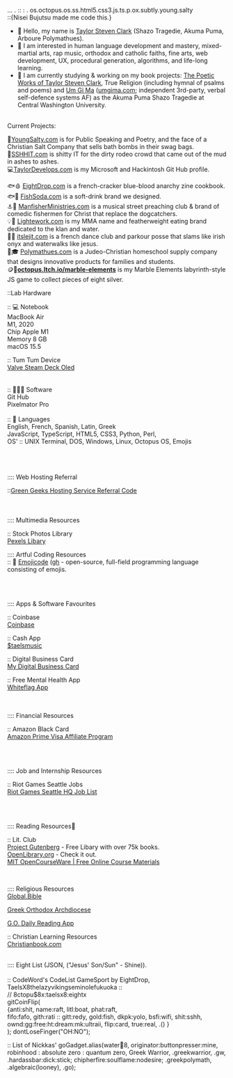 ...
.
::
:
.
os.octopus.os.ss.html5.css3.js.ts.p.ox.subtly.young.salty<br />
::{Nisei Bujutsu made me code this.}<br />

- 👋 Hello, my name is <a href="https://taylorstevenclark.com" target=_new>Taylor Steven Clark</a> (Shazo Tragedie, Akuma Puma, Arboure Polymathues).<br />
- 👀 I am interested in human language development and mastery, mixed-martial arts, rap music, orthodox and catholic faiths, fine arts, web development, UX, procedural generation, algorithms, and life-long learning.<br />
- 🌱 I am currently studying & working on my book projects: <a href="https://taylorstevenclark.com" target=_new>The Poetic Works of Taylor Steven Clark</a>, True Religion (including hymnal of psalms and poems) and <a href="https://umgima.com" target=_new>Um Gi Ma</a> (<a href="https://umgima.com" target=_new>umgima.com</a>; independent 3rd-party, verbal self-defence systems AF) as the Akuma Puma Shazo Tragedie at Central Washington University.<br />
<br />
Current Projects:<br />

🧂<a href="https://youngsalty.com" target="_new">YoungSalty.com</a> is for Public Speaking and Poetry, and the face of a Christian Salt Company that sells bath bombs in their swag bags.<br />
💩<a href="http://sshhit.com" target=_new>SSHHIT.com</a> is shitty IT for the dirty rodeo crowd that came out of the mud in ashes to ashes.<br />
💻<a href="https://taylordevelops.com/" target="_new">TaylorDevelops.com</a> is my Microsoft and Hackintosh Git Hub profile.<br />

🐟🩸 <u>EightDrop.com</u> is a french-cracker blue-blood anarchy zine cookbook.<br />
🐟🥤 <u>FishSoda.com</u> is a soft-drink brand we designed.<br />
⚓🔱 <a href="https://manfisherministries.com" target=_new><u>ManfisherMinistries.com</u></a> is a musical street preaching club & brand of comedic fishermen for Christ that replace the dogcatchers.<br />
💡💸 <u>Lightework.com</u> is my MMA name and featherweight eating brand dedicated to the klan and water.<br />
👶🐤 <u>itslejit.com</u> is a french dance club and parkour posse that slams like irish onyx and waterwalks like jesus.<br />
🤟🎓 <u>Polymathues.com</u> is a Judeo-Christian homeschool supply company that designs innovative products for families and students.<br />
🪙🔘<a href="https://octopus.itch.io/marble-elements" tar="_new"><b>octopus.Itch.io/marble-elements</b></a> is my Marble Elements labyrinth-style JS game to collect pieces of eight silver.




::Lab Hardware<br />

:: 💻 Notebook<br />
MacBook Air<br />
M1, 2020<br />
Chip Apple M1<br />
Memory 8 GB<br />
macOS 15.5<br />

:: Tum Tum Device<br />
<a href="https://www.amazon.com/dp/B0CQ3L4726/?coliid=IY2OVTCAQ4SO1&colid=PQ8QC20RWJZ3&psc=1&ref_=cm_sw_r_cp_ud_lstpd_SEW0AS05S6GDXSWHZGAN" target=_new>Valve Steam Deck Oled</a><br />
<br /><br />
:: 👨🏿‍💻 Software<br />
Git Hub<br />
Pixelmator Pro<br />
<br />
:: 🤟 Languages<br />
English, French, Spanish, Latin, Greek<br />
JavaScript, TypeScript, HTML5, CSS3, Python, Perl, <br />
OS' :: UNIX Terminal, DOS, Windows, Linux, Octopus OS, Emojis<br />
<br />

<br /><br />
:::: Web Hosting Referral<br />

::<a href="https://www.greengeeks.com/track/u134519" target=_new><u>Green Geeks Hosting Service Referral Code</u></a><br />
<br />
<br /><br />
:::: Multimedia Resources<br />

:: Stock Photos Library<br />
<a href="https://www.pexels.com" target=_new>Pexels Libary</a><br />

:::: Artful Coding Resources<br />
:: 🐃 <a href="https://www.emojicode.org" target="_new">Emojicode</a> (<a href="https://github.com/emojicode">gh</a> - open-source,
full-field programming language
consisting of emojis.<br />

<br /><br />

:::: Apps & Software Favourites<br />

:: Coinbase<br />
<a href="https://coinbase.com/join/FM3ELUU?src=ios-link" target=_new><u>Coinbase</u></a><br />

:: Cash App<br />
<a href="https://cash.app/$taelsmusic" target=_new>$taelsmusic</a><br />

:: Digital Business Card<br />
<a href="https://mybcard.io/card/63cb6ab7-b6e9-4826-84e9-66e1412bf9f0" target=_new>My Digital Business Card</a><br />

:: Free Mental Health App<br />
<a href="https://www.whiteflagapp.com" target=_new>Whiteflag App</a><br />

<br /><br />
:::: Financial Resources<br />

:: Amazon Black Card<br />
<a href="https://www.amazon.com/dp/BT00LN946S?externalReferenceId=1a30a378-7159-4822-922a-e510d3f2c673">Amazon Prime Visa Affiliate Program</a>

<br /><br />

:::: Job and Internship Resources<br />

:: Riot Games Seattle Jobs<br />
<a href="https://www.riotgames.com/en/work-with-us/offices/seattle">Riot Games Seattle HQ Job List</a><br />

<br /><br />

:::: Reading Resources🐃<br />

:: Lit. Club<br />
<a href="https://www.gutenberg.org" target=_new>Project Gutenberg</a> - Free Libary with over 75k books.<br />
<a href="https://openlibrary.org" target=_new>OpenLibrary.org</a> - Check it out.<br />
<a href="https://ocw.mit.edu" target=_new>MIT OpenCourseWare | Free Online Course Materials</a><br />


<br />

:::: Religious Resources<br />
<a href="https://global.bible" target=_new>Global.Bible</a><br />

<a href="https://www.goarch.org" target=_new>Greek Orthodox Archdiocese</a><br />

<a href="https://www.goarch.org/-/daily-reading-app" target=_new>G.O. Daily Reading App</a>

:: Christian Learning Resources<br />
<a href="https://www.christianbook.com" target=_new>Christianbook.com</a><br />


<br />
:::: Eight List (JSON, ("Jesus' Son/Sun" - Shine)).<br />
<br />
:: CodeWord's CodeList GameSport by EightDrop, <br />TaelsX8thelazyvikingseminolefukuoka ::<br />
	// 8ctopu$8x:taelsx8:eightx<br />
 gitCoinFlip(<br />
{anti:shit, name:raft, litl:boat, phat:raft, <br />fifo:fafo, gith:rati :: gitt:redy, gold:fish, dkpk:yolo, bsfi:wifi, shit:sshh, ownd:gg:free:ht:dream:mk:ultraii, flip:card, true:real,  .() } <br />
);
dontLoseFinger("OH:NO");<br />


:: List of Nickkas'
    goGadget.alias(water:octopus:8, originator:buttonpresser:mine, robinhood : absolute zero : quantum zero, Greek Warrior, .greekwarrior, .gw, .hardassbar:dick:stick; chipherfire:soulflame:nodesire; .greekpolymath, .algebraic(looney), .go);<br />

